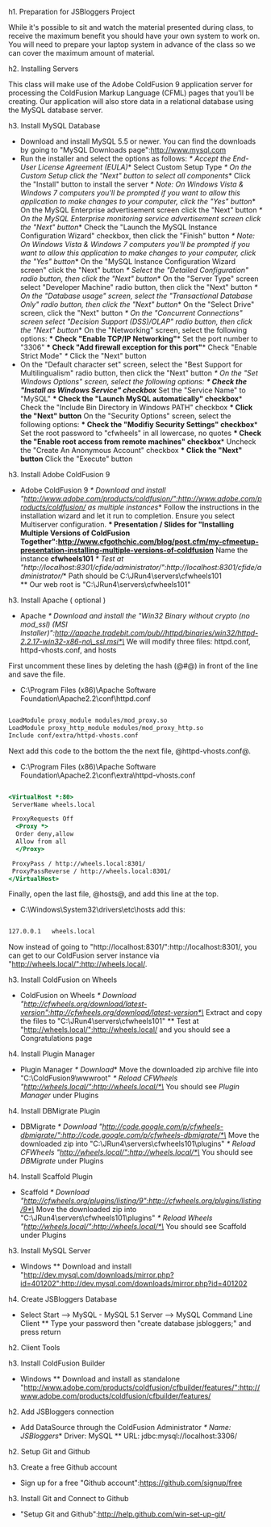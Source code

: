h1. Preparation for JSBloggers Project

While it's possible to sit and watch the material presented during
class, to receive the maximum benefit you should have your own
system to work on. You will need to prepare your laptop system in
advance of the class so we can cover the maximum amount of
material.

h2. Installing Servers

This class will make use of the Adobe ColdFusion 9 application
server for processing the ColdFusion Markup Language (CFML) pages
that you'll be creating. Our application will also store data in a
relational database using the MySQL database server.

h3. Install MySQL Database

-   Download and install MySQL 5.5 or newer. You can find the
    downloads by going to "MySQL Downloads page":http://www.mysql.com
-   Run the installer and select the options as follows:
    *\* Accept the End-User License Agreement (EULA)*\* Select Custom
    Setup Type
    *\* On the Custom Setup click the "Next" button to select all components*\*
    Click the "Install" button to install the server
    *\* Note: On Windows Vista & Windows 7 computers you'll be prompted if you want to allow this application to make changes to your computer, click the "Yes" button*\*
    On the MySQL Enterprise advertisement screen click the "Next"
    button
    *\* On the MySQL Enterprise monitoring service advertisement screen click the "Next" button*\*
    Check the "Launch the MySQL Instance Configuration Wizard"
    checkbox, then click the "Finish" button
    *\* Note: On Windows Vista & Windows 7 computers you'll be prompted if you want to allow this application to make changes to your computer, click the "Yes" button*\*
    On the "MySQL Instance Configuration Wizard screen" click the
    "Next" button
    *\* Select the "Detailed Configuration" radio button, then click the "Next" button*\*
    On the "Server Type" screen select "Developer Machine" radio
    button, then click the "Next" button
    *\* On the "Database usage" screen, select the "Transactional Database Only" radio button, then click the "Next" button*\*
    On the "Select Drive" screen, click the "Next" button
    *\* On the "Concurrent Connections" screen select "Decision Support (DSS)/OLAP" radio button, then click the "Next" button*\*
    On the "Networking" screen, select the following options:
    **\* Check "Enable TCP/IP Networking"**\* Set the port number to
    "3306" **\* Check "Add firewall exception for this port"**\* Check
    "Enable Strict Mode" *\** Click the "Next" button
-   On the "Default character set" screen, select the "Best Support
    for Multilingualism" radio button, then click the "Next" button
    *\* On the "Set Windows Options" screen, select the following options: **\* Check the "Install as Windows Service" checkbox***
    Set the "Service Name" to "MySQL"
    **\* Check the "Launch MySQL automatically" checkbox**\* Check the
    "Include Bin Directory in Windows PATH" checkbox
    **\* Click the "Next" button** On the "Security Options" screen,
    select the following options:
    **\* Check the "Modifiy Security Settings" checkbox**\* Set the
    root password to "cfwheels" in all lowercase, no quotes
    **\* Check the "Enable root access from remote machines" checkbox**\*
    Uncheck the "Create An Anonymous Account" checkbox
    **\* Click the "Next" button** Click the "Execute" button

h3. Install Adobe ColdFusion 9

-   Adobe ColdFusion 9
    *\* Download and install "http://www.adobe.com/products/coldfusion/":http://www.adobe.com/products/coldfusion/ as multiple instances*\*
    Follow the instructions in the installation wizard and let it run
    to completion. Ensure you select Multiserver configuration.
    **\* Presentation / Slides for "Installing Multiple Versions of ColdFusion Together":http://www.cfgothchic.com/blog/post.cfm/my-cfmeetup-presentation-installing-multiple-versions-of-coldfusion**
    Name the instance **cfwheels101**
    *\* Test at "http://localhost:8301/cfide/administrator/":http://localhost:8301/cfide/administrator/*\*
    Path should be C:\JRun4\servers\cfwheels101  
    \*\* Our web root is "C:\JRun4\servers\cfwheels101"

h3. Install Apache ( optional )

-   Apache
    *\* Download and install the "Win32 Binary without crypto (no mod\_ssl) (MSI Installer)":http://apache.tradebit.com/pub//httpd/binaries/win32/httpd-2.2.17-win32-x86-no\_ssl.msi*\*
    We will modify three files: httpd.conf, httpd-vhosts.conf, and
    hosts

First uncomment these lines by deleting the hash (@\#@) in front of
the line and save the file.

-   C:\Program Files (x86)\Apache Software
    Foundation\Apache2.2\conf\httpd.conf

```cfm

LoadModule proxy_module modules/mod_proxy.so
LoadModule proxy_http_module modules/mod_proxy_http.so
Include conf/extra/httpd-vhosts.conf

```

Next add this code to the bottom the the next file,
@httpd-vhosts.conf@.

-   C:\Program Files (x86)\Apache Software
    Foundation\Apache2.2\conf\extra\httpd-vhosts.conf

```cfm

<VirtualHost *:80>
 ServerName wheels.local

 ProxyRequests Off
  <Proxy *>
  Order deny,allow
  Allow from all
  </Proxy>

 ProxyPass / http://wheels.local:8301/
 ProxyPassReverse / http://wheels.local:8301/
</VirtualHost>

```

Finally, open the last file, @hosts@, and add this line at the
top.

-   C:\Windows\System32\drivers\etc\hosts add this:

```cfm

127.0.0.1   wheels.local

```

Now instead of going to
"http://localhost:8301/":http://localhost:8301/, you can get to our
ColdFusion server instance via
"http://wheels.local/":http://wheels.local/.

h3. Install ColdFusion on Wheels

-   ColdFusion on Wheels
    *\* Download "http://cfwheels.org/download/latest-version":http://cfwheels.org/download/latest-version*\*
    Extract and copy the files to "C:\JRun4\servers\cfwheels101" \*\*
    Test at "http://wheels.local/":http://wheels.local/ and you should
    see a Congratulations page

h4. Install Plugin Manager

-   Plugin Manager *\* Download*\* Move the downloaded zip archive
    file into "C:\ColdFusion9\wwwroot"
    *\* Reload CFWheels "http://wheels.local/":http://wheels.local/*\*
    You should see *Plugin Manager* under Plugins

h4. Install DBMigrate Plugin

-   DBMigrate
    *\* Download "http://code.google.com/p/cfwheels-dbmigrate/":http://code.google.com/p/cfwheels-dbmigrate/*\*
    Move the downloaded zip into "C:\JRun4\servers\cfwheels101\plugins"
    *\* Reload CFWheels "http://wheels.local/":http://wheels.local/*\*
    You should see *DBMigrate* under Plugins

h4. Install Scaffold Plugin

-   Scaffold
    *\* Download "http://cfwheels.org/plugins/listing/9":http://cfwheels.org/plugins/listing/9*\*
    Move the downloaded zip into "C:\JRun4\servers\cfwheels101\plugins"
    *\* Reload Wheels "http://wheels.local/":http://wheels.local/*\*
    You should see Scaffold under Plugins

h3. Install MySQL Server

-   Windows \*\* Download and install
    "http://dev.mysql.com/downloads/mirror.php?id=401202":http://dev.mysql.com/downloads/mirror.php?id=401202

h4. Create JSBloggers Database

-   Select Start --\> MySQL - MySQL 5.1 Server --\> MySQL Command
    Line Client \*\* Type your password then "create database
    jsbloggers;" and press return

h2. Client Tools

h3. Install ColdFusion Builder

-   Windows \*\* Download and install as standalone
    "http://www.adobe.com/products/coldfusion/cfbuilder/features/":http://www.adobe.com/products/coldfusion/cfbuilder/features/

h2. Add JSBloggers connection

-   Add DataSource through the ColdFusion Administrator
    *\* Name: JSBloggers*\* Driver: MySQL \*\* URL:
    jdbc:mysql://localhost:3306/

h2. Setup Git and Github

h3. Create a free Github account

-   Sign up for a free "Github
    account":https://github.com/signup/free

h3. Install Git and Connect to Github

-   "Setup Git and Github":http://help.github.com/win-set-up-git/



